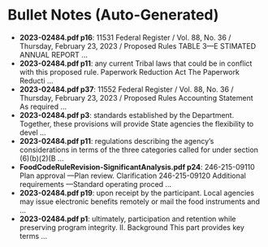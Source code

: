 # Bullet Notes (Auto-Generated)

- **2023-02484.pdf p16**: 11531 Federal Register / Vol. 88, No. 36 / Thursday, February 23, 2023 / Proposed Rules TABLE 3—E STIMATED ANNUAL REPORT …
- **2023-02484.pdf p11**: any current Tribal laws that could be in conflict with this proposed rule. Paperwork Reduction Act The Paperwork Reducti …
- **2023-02484.pdf p37**: 11552 Federal Register / Vol. 88, No. 36 / Thursday, February 23, 2023 / Proposed Rules Accounting Statement As required …
- **2023-02484.pdf p3**: standards established by the Department. Together, these provisions will provide State agencies the flexibility to devel …
- **2023-02484.pdf p11**: regulations describing the agency’s considerations in terms of the three categories called for under section (6)(b)(2)(B …
- **FoodCodeRuleRevision-SignificantAnalysis.pdf p24**: 246-215-09110 Plan approval —Plan review. Clarification 246-215-09120 Additional requirements —Standard operating proced …
- **2023-02484.pdf p19**: upon receipt by the participant. Local agencies may issue electronic benefits remotely or mail the food instruments and …
- **2023-02484.pdf p1**: ultimately, participation and retention while preserving program integrity. II. Background This part provides key terms …

